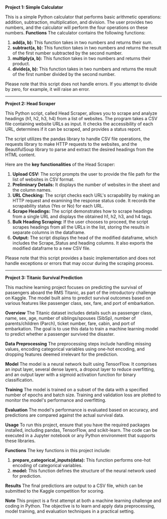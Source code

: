**Project 1: Simple Calculator**

This is a simple Python calculator that performs basic arithmetic operations: addition, subtraction, multiplication, and division. 
The user provides two numbers, and the calculator will perform the four operations on these numbers.
**Functions**
The calculator contains the following functions:

1. **add(a, b):** This function takes in two numbers and returns their sum.
2. **subtract(a, b):** This function takes in two numbers and returns the result of the first number subtracted by the second number.
3. **multiply(a, b):** This function takes in two numbers and returns their product.
4. **divide(a, b):** This function takes in two numbers and returns the result of the first number divided by the second number.

Please note that this script does not handle errors. If you attempt to divide by zero, for example, it will raise an error.

----------------

**Project 2: Head Scraper**

This Python script, called Head Scraper, allows you to scrape and analyze headings (h1, h2, h3, h4) from a list of websites. The program takes a CSV file containing website URLs as input. It checks the accessibility of each URL, determines if it can be scraped, and provides a status report.

The script utilizes the pandas library to handle CSV file operations, the requests library to make HTTP requests to the websites, and the BeautifulSoup library to parse and extract the desired headings from the HTML content.

Here are the **key functionalities** of the Head Scraper:

1. **Upload CSV:** The script prompts the user to provide the file path for the list of websites in CSV format.
2. **Preliminary Details:** It displays the number of websites in the sheet and the column names.
3. **URL Checking:** The script checks each URL's scrapability by making an HTTP request and examining the response status code. It records the scrapability status (Yes or No) for each URL.
4. **Scrape Headings:** The script demonstrates how to scrape headings from a single URL and displays the obtained h1, h2, h3, and h4 tags.
5. **Bulk Heading Scraping:** If the user chooses to proceed, the script scrapes headings from all the URLs in the list, storing the results in separate columns in the dataframe.
6. **Output:** The script displays the head of the modified dataframe, which includes the Scrape_Status and heading columns. It also exports the modified dataframe to a new CSV file.

Please note that this script provides a basic implementation and does not handle exceptions or errors that may occur during the scraping process.

----------------

**Project 3: Titanic Survival Prediction**

This machine learning project focuses on predicting the survival of passengers aboard the RMS Titanic, as part of the introductory challenge on Kaggle. The model built aims to predict survival outcomes based on various features like passenger class, sex, fare, and port of embarkation.

  **Overview**
  The Titanic dataset includes details such as passenger class, name, sex, age, number of siblings/spouses (SibSp), number of parents/children (Parch), ticket number, fare, cabin,   and port of embarkation. The goal is to use this data to train a machine learning model to predict whether a passenger survived the disaster.

  **Data Preprocessing**
  The preprocessing steps include handling missing values, encoding categorical variables using one-hot encoding, and dropping features deemed irrelevant for the prediction.

  **Model**
  The model is a neural network built using TensorFlow. It comprises an input layer, several dense layers, a dropout layer to reduce overfitting, and an output layer with a     sigmoid activation function for binary classification.
  
  **Training**
  The model is trained on a subset of the data with a specified number of epochs and batch size. Training and validation loss are plotted to monitor the model's performance and overfitting.
  
  **Evaluation**
  The model's performance is evaluated based on accuracy, and predictions are compared against the actual survival data.
  
  **Usage**
  To run this project, ensure that you have the required packages installed, including pandas, TensorFlow, and scikit-learn. The code can be executed in a Jupyter notebook or any Python environment that supports these libraries.
  
  **Functions**
  The key functions in this project include:
  
  1. **prepare_categorical_inputs(data):** This function performs one-hot encoding of categorical variables.
  2. **model:** This function defines the structure of the neural network used for prediction.
  
  **Results**
  The final predictions are output to a CSV file, which can be submitted to the Kaggle competition for scoring.
  
  **Note**
  This project is a first attempt at both a machine learning challenge and coding in Python. The objective is to learn and apply data preprocessing, model training, and evaluation techniques in a practical setting.

